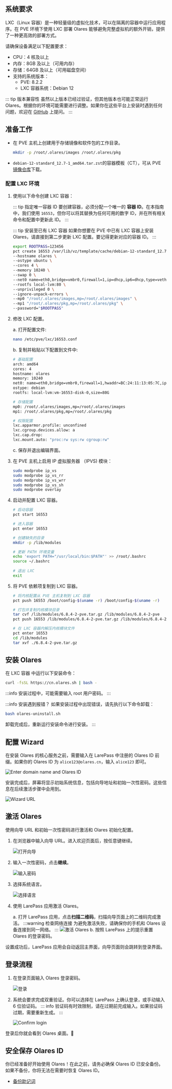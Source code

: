 ## <span class="h2-border-none">系统要求</span>

LXC（Linux 容器）是一种轻量级的虚拟化技术，可以在隔离的容器中运行应用程序。在 PVE 环境下使用 LXC 部署 Olares 能够避免完整虚拟机的额外开销，提供了一种更高效的部署方式。

请确保设备满足以下配置要求：

- CPU：4 核及以上
- 内存：8GB 及以上（可用内存）
- 存储：64GB 及以上（可用磁盘空间）
- 支持的系统版本：
  - PVE: 8.2.2
  - LXC 容器系统：Debian 12

::: tip 版本兼容性
虽然以上版本已经过验证，但其他版本也可能正常运行 Olares。根据你的环境可能需要进行调整。如果你在这些平台上安装时遇到任何问题，欢迎在 [GitHub](https://github.com/beclab/Olares/issues/new) 上提问。
:::

## 准备工作

- 在 PVE 主机上创建用于存储镜像和软件包的工作目录。
  
   ```bash
   mkdir -p /root/.olares/images /root/.olares/pkg
   ```
-  `debian-12-standard_12.7-1_amd64.tar.zst`的容器模板（CT），可从 PVE [镜像仓库](http://download.proxmox.com/images/system/)下载。

### 配置 LXC 环境

1. 使用以下命令创建 LXC 容器：

   ::: tip 指定唯一容器 ID
   要创建容器，必须分配一个唯一的 **容器 ID**。在本指南中，我们使用 `16553`，但你可以将其替换为任何可用的数字 ID，并在所有相关命令和配置中更新此 ID。
   :::

   ::: tip 安装至已有 LXC 容器
   如果你想要在 PVE 中已有 LXC 容器上安装 Olares，请直接到第二步更新 LXC 配置。要记得更新对应的容器 ID。
   :::

   ```bash
   export ROOTPASS=123456 
   pct create 16553 /var/lib/vz/template/cache/debian-12-standard_12.7-1_amd64.tar.zst \
   --hostname olares \
   --ostype ubuntu \
   --cores 4 \
   --memory 10240 \
   --swap 0 \
   --net0 name=eth0,bridge=vmbr0,firewall=1,ip=dhcp,ip6=dhcp,type=veth \
   --rootfs local-lvm:80 \
   --unprivileged 0 \
   --ignore-unpack-errors \
   --mp0 "/root/.olares/images,mp=/root/.olares/images" \
   --mp1 "/root/.olares/pkg,mp=/root/.olares/pkg" \
   --password="$ROOTPASS"

2. 修改 LXC 配置。
   
   a. 打开配置文件:

   ```bash
   nano /etc/pve/lxc/16553.conf
   ```
   
   b. 复制并粘贴以下配置到文件中:
      
      ```bash
      # 基础配置
      arch: amd64
      cores: 4
      hostname: olares
      memory: 10240
      net0: name=eth0,bridge=vmbr0,firewall=1,hwaddr=BC:24:11:13:05:7C,ip=dhcp,ip6=dhcp,type=veth
      ostype: debian
      rootfs: local-lvm:vm-16553-disk-0,size=80G

      # 存储配置
      mp0: /root/.olares/images,mp=/root/.olares/images
      mp1: /root/.olares/pkg,mp=/root/.olares/pkg

      # 权限配置
      lxc.apparmor.profile: unconfined
      lxc.cgroup.devices.allow: a
      lxc.cap.drop:
      lxc.mount.auto: "proc:rw sys:rw cgroup:rw"
      ```
   
   c. 保存并退出编辑界面。

3. 在 PVE 主机上启用 IP 虚拟服务器 （IPVS) 模块：

   ```bash
   sudo modprobe ip_vs
   sudo modprobe ip_vs_rr
   sudo modprobe ip_vs_wrr
   sudo modprobe ip_vs_sh
   sudo modprobe overlay
   ```
4. 启动并配置 LXC 容器。

   ```bash 
   # 启动容器
   pct start 16553

   # 进入容器
   pct enter 16553

   # 创建缺失的目录
   mkdir -p /lib/modules

   # 更新 PATH 环境变量
   echo 'export PATH="/usr/local/bin:$PATH"' >> /root/.bashrc
   source ~/.bashrc
      
   # 退出 LXC
   exit

5. 将 PVE 依赖项复制到 LXC 容器。
   
      ```bash
      # 将内核配置从 PVE 主机复制到 LXC 容器
      pct push 16553 /boot/config-$(uname -r) /boot/config-$(uname -r)

      # 打包并复制内核模块目录
      tar cvf /lib/modules/6.8.4-2-pve.tar.gz /lib/modules/6.8.4-2-pve
      pct push 16553 /lib/modules/6.8.4-2-pve.tar.gz /lib/modules/6.8.4-2-pve.tar.gz

      # 在 LXC 容器内解压内核模块文件
      pct enter 16553
      cd /lib/modules
      tar xvf ./6.8.4-2-pve.tar.gz
      ```

## 安装 Olares

在 LXC 容器 中运行以下安装命令：

```bash
curl -fsSL https://cn.olares.sh | bash -
```

:::info
安装过程中，可能需要输入 root 用户密码。
:::

:::info 安装遇到报错？
如果安装过程中出现错误，请先执行以下命令卸载：

```bash
bash olares-uninstall.sh
```
卸载完成后，重新运行安装命令进行安装。
:::

## 配置 Wizard
在安装 Olares 的核心服务之前，需要输入在 LarePass 中注册的 Olares ID 前缀。如果你的 Olares ID 为 `alice123@olares.cn`，输入 `alice123` 即可。

![Enter domain name and Olares ID](/images/zh/manual/get-started/enter-olares-id.png)

安装完成后，屏幕将显示初始系统信息，包括向导地址和初始一次性密码。这些信息在后续激活步骤中会用到。

![Wizard URL](/images/manual/get-started/wizard-url-and-login-password.png)

## 激活 Olares

使用向导 URL 和初始一次性密码进行激活和 Olares 初始化配置。

1. 在浏览器中输入向导 URL。进入欢迎页面后，按任意键继续。

   ![打开向导](/images/manual/get-started/open-wizard.png)
2. 输入一次性密码，点击**继续**。

   ![输入密码](/images/manual/get-started/wizard-enter-password.png)
3. 选择系统语言。

   ![选择语言](/images/manual/get-started/select-language.png)
4. 使用 LarePass 应用激活 Olares。

   a. 打开 LarePass 应用，点击**扫描二维码**，扫描向导页面上的二维码完成激活。
   :::warning 检查网络连接
   为避免激活失败，请确保你的手机和 Olares 设备连接到同一网络。
   :::
   ![激活 Olares](/images/manual/get-started/activate-olares.png)
   b. 按照 LarePass 上的提示重置 Olares 的登录密码。

设置成功后，LarePass 应用会自动返回主界面，向导页面则会跳转到登录界面。

## 登录流程

1. 在登录页面输入 Olares 登录密码。

   ![登录](/images/manual/get-started/log-in.png)
2. 系统会要求完成双重验证。你可以选择在 LarePass 上确认登录，或手动输入 6 位验证码。
   ::: info
   验证码有时效限制，请在过期前完成输入。如果验证码过期，需要重新生成。
   :::

   ![Confirm login](/images/manual/get-started/confirm-login.png)

登录后你就会看到 Olares 桌面。🎉

## 安全保存 Olares ID
你已经准备好开始使用 Olares！在此之前，请务必确保 Olares ID 已安全备份。如果不备份，你将无法在需要时恢复 Olares ID。

- [备份助记词](./back-up-mnemonics.md)
